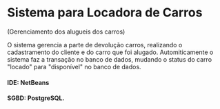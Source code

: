 # Sistema para Locadora de Carros 
(Gerenciamento dos alugueis dos carros)

O sistema gerencia a parte de devolução carros, realizando o cadastramento do cliente e do carro que foi alugado. 
Automiticamente o sistema faz a transação no banco de dados, mudando o status do carro "locado" para "disponível" no banco de dados.

#### IDE: NetBeans
#### SGBD: PostgreSQL.
